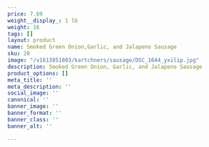 ```yaml
---
price: 7.69
weight__display_: 1 lb
weight: 16
tags: []
layout: product
name: Smoked Green Onion,Garlic, and Jalapeno Sausage
sku: 20
image: "/v1613851803/kartchners/sausage/DSC_1644_yxilip.jpg"
description: Smoked Green Onion, Garlic, and Jalapeno Sausage
product_options: []
meta_title: ''
meta_description: ''
social_image: ''
canonical: ''
banner_image: ''
banner_format: ''
banner_class: ''
banner_alt: ''

---
```

